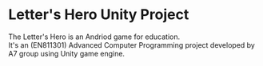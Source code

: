 # Letter's Hero Unity Project
The Letter's Hero is an Andriod game for education.<br>
It's an (EN811301) Advanced Computer Programming project developed by A7 group using Unity game engine.
